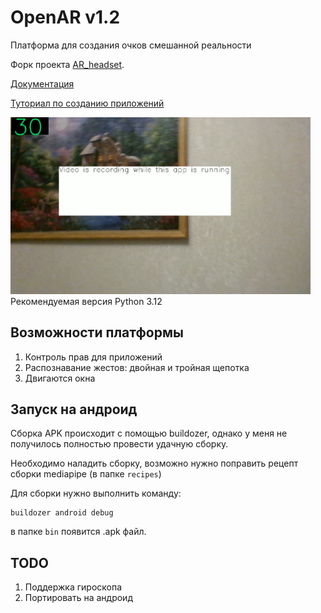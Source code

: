 # OpenAR v1.2
Платформа для создания очков смешанной реальности

Форк проекта [AR_headset](https://github.com/ZernovTechno/AR_headset). 

[Документация](docs/docs.md)

[Туториал по созданию приложений](docs/tutorials/index.md)

<img src="docs/pics/recording.png" width="480" title="Screenshot of OpenAR running" alt="Скриншот интерфейса"/>
Рекомендуемая версия Python 3.12

## Возможности платформы
1. Контроль прав для приложений
2. Распознавание жестов: двойная и тройная щепотка
3. Двигаются окна

## Запуск на андроид
Сборка APK происходит с помощью buildozer, однако у меня не получилось полностью провести удачную сборку.

Необходимо наладить сборку, возможно нужно поправить рецепт сборки mediapipe (в папке `recipes`)

Для сборки нужно выполнить команду:
```shell
buildozer android debug
```
в папке `bin` появится .apk файл.

## TODO
1. Поддержка гироскопа
2. Портировать на андроид